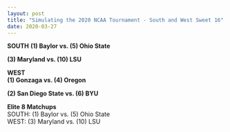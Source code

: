 ```yaml
---
layout: post
title: "Simulating the 2020 NCAA Tournament - South and West Sweet 16"
date: 2020-03-27
---
```

**SOUTH**
**(1) Baylor vs. (5) Ohio State**   

**(3) Maryland vs. (10) LSU**

**WEST**  
**(1) Gonzaga vs. (4) Oregon**  

**(2) San Diego State vs. (6) BYU**     




**Elite 8 Matchups**    
SOUTH: (1) Baylor vs. (5) Ohio State           
WEST: (3) Maryland vs. (10) LSU   
